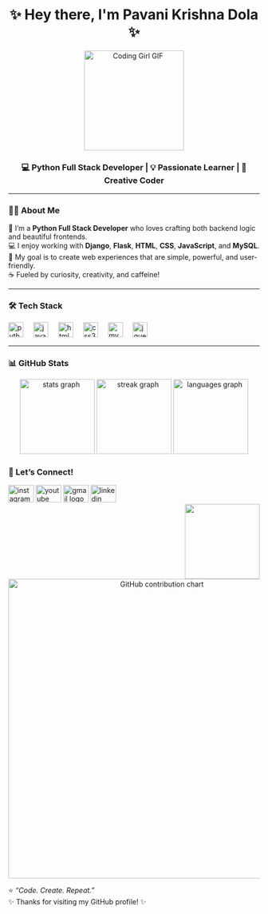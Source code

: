 <h1 align="center">✨ Hey there, I'm Pavani Krishna Dola ✨</h1>

<p align="center">
  <img src="https://i.imgflip.com/65efzo.gif" width="200" alt="Coding Girl GIF">
</p>

<h3 align="center">💻 Python Full Stack Developer | 💡 Passionate Learner | 🌈 Creative Coder</h3>

---

### 👩‍💻 About Me  
🌸 I’m a **Python Full Stack Developer** who loves crafting both backend logic and beautiful frontends.  
💻 I enjoy working with **Django**, **Flask**, **HTML**, **CSS**, **JavaScript**, and **MySQL**.  
🚀 My goal is to create web experiences that are simple, powerful, and user-friendly.  
☕ Fueled by curiosity, creativity, and caffeine!

---

### 🛠️ Tech Stack  
<div align="left">
  <img src="https://cdn.jsdelivr.net/gh/devicons/devicon/icons/python/python-original-wordmark.svg" height="30" alt="python logo"  />
  <img width="12" />
  <img src="https://skillicons.dev/icons?i=js" height="30" alt="javascript logo"  />
  <img width="12" />
  <img src="https://skillicons.dev/icons?i=html" height="30" alt="html5 logo"  />
  <img width="12" />
  <img src="https://skillicons.dev/icons?i=css" height="30" alt="css3 logo"  />
  <img width="12" />
  <img src="https://cdn.jsdelivr.net/gh/devicons/devicon/icons/mysql/mysql-original.svg" height="30" alt="mysql logo"  />
  <img width="12" />
  <img src="https://cdn.jsdelivr.net/gh/devicons/devicon/icons/jquery/jquery-plain-wordmark.svg" height="30" alt="jquery logo"  />
</div>

---

### 📊 GitHub Stats  
<div align="center">
  <img src="https://github-readme-stats.vercel.app/api?username=pavanikrishnadola&hide_title=false&hide_rank=false&show_icons=true&include_all_commits=true&count_private=true&disable_animations=false&theme=dracula&locale=en&hide_border=false&order=1" height="150" alt="stats graph"  />
  
  <img src="https://streak-stats.demolab.com?user=pavanikrishnadola&locale=en&mode=daily&theme=dracula&hide_border=false&border_radius=5" height="150" alt="streak graph"  />
  <img src="https://github-readme-stats.vercel.app/api/top-langs?username=pavanikrishnadola&locale=en&hide_title=false&layout=compact&card_width=320&langs_count=5&theme=shades-of-purple&hide_border=false" height="150" alt="languages graph"  />
</div>

### 🌈 Let’s Connect!
<div align="left">
  <img src="https://raw.githubusercontent.com/maurodesouza/profile-readme-generator/master/src/assets/icons/social/instagram/default.svg" width="51" height="35" alt="instagram logo"  />
  <img src="https://raw.githubusercontent.com/maurodesouza/profile-readme-generator/master/src/assets/icons/social/youtube/default.svg" width="51" height="35" alt="youtube logo"  />
  <img src="https://raw.githubusercontent.com/maurodesouza/profile-readme-generator/master/src/assets/icons/social/gmail/default.svg" width="51" height="35" alt="gmail logo"  />
  <img src="https://raw.githubusercontent.com/maurodesouza/profile-readme-generator/master/src/assets/icons/social/linkedin/default.svg" width="51" height="35" alt="linkedin logo"  />
</div>

<img align="right" height="150" src="https://i.imgflip.com/65efzo.gif"  />

<p align="center">
  <img src="https://ghchart.rshah.org/pavanikrishnadola" width="600" alt="GitHub contribution chart" />
</p>


⭐ *“Code. Create. Repeat.”*  
✨ Thanks for visiting my GitHub profile! ✨
